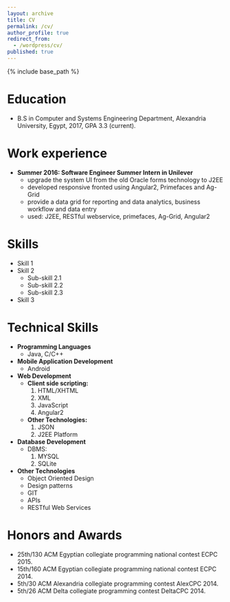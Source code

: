 ```yaml
---
layout: archive
title: CV
permalink: /cv/
author_profile: true
redirect_from:
  - /wordpress/cv/
published: true
---
```


{% include base_path %}

Education
======
* B.S in Computer and Systems Engineering Department, Alexandria University, Egypt, 2017, GPA 3.3 (current).

Work experience
======
- **Summer 2016: Software Engineer Summer Intern in Unilever**
  * upgrade the system UI from the old Oracle forms technology to J2EE
  * developed responsive fronted using Angular2, Primefaces and Ag-Grid
  * provide a data grid for reporting and data analytics, business workflow and data entry
  * used: J2EE, RESTful webservice, primefaces, Ag-Grid, Angular2


Skills
======
* Skill 1
* Skill 2
  * Sub-skill 2.1
  * Sub-skill 2.2
  * Sub-skill 2.3
* Skill 3

Technical Skills
===
- **Programming Languages**
  - Java, C/C++
- **Mobile Application Development**
  - Android 
- **Web Development**
  - **Client side scripting:**
      1. HTML/XHTML
      2. XML
      3. JavaScript
      4. Angular2
  - **Other Technologies:**
      1. JSON
      3. J2EE Platform
- **Database Development**
  - DBMS: 
      1. MYSQL
      2. SQLite
- **Other Technologies**
  - Object Oriented Design
  - Design patterns
  - GIT
  - APIs
  - RESTful Web Services


Honors and Awards
===
- 25th/130 ACM Egyptian collegiate programming national contest ECPC 2015.
- 15th/160 ACM Egyptian collegiate programming national contest ECPC 2014.
- 5th/30 ACM Alexandria collegiate programming contest AlexCPC 2014.
- 5th/26 ACM Delta collegiate programming contest DeltaCPC 2014.



